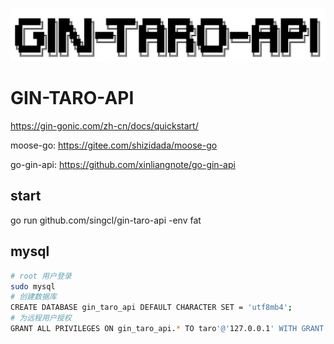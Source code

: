![gin-taro-api](./assets/images/20220609102431.jpg)

# GIN-TARO-API

https://gin-gonic.com/zh-cn/docs/quickstart/

moose-go: https://gitee.com/shizidada/moose-go

go-gin-api: https://github.com/xinliangnote/go-gin-api

## start

go run github.com/singcl/gin-taro-api -env fat

## mysql

```sh
# root 用户登录
sudo mysql
# 创建数据库
CREATE DATABASE gin_taro_api DEFAULT CHARACTER SET = 'utf8mb4';
# 为远程用户授权
GRANT ALL PRIVILEGES ON gin_taro_api.* TO taro'@'127.0.0.1' WITH GRANT OPTION;
```